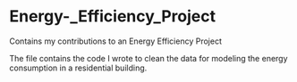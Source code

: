 # Energy-_Efficiency_Project
Contains my contributions to an Energy Efficiency Project 

The file contains the code I wrote to clean the data for modeling the energy consumption in a residential building. 
